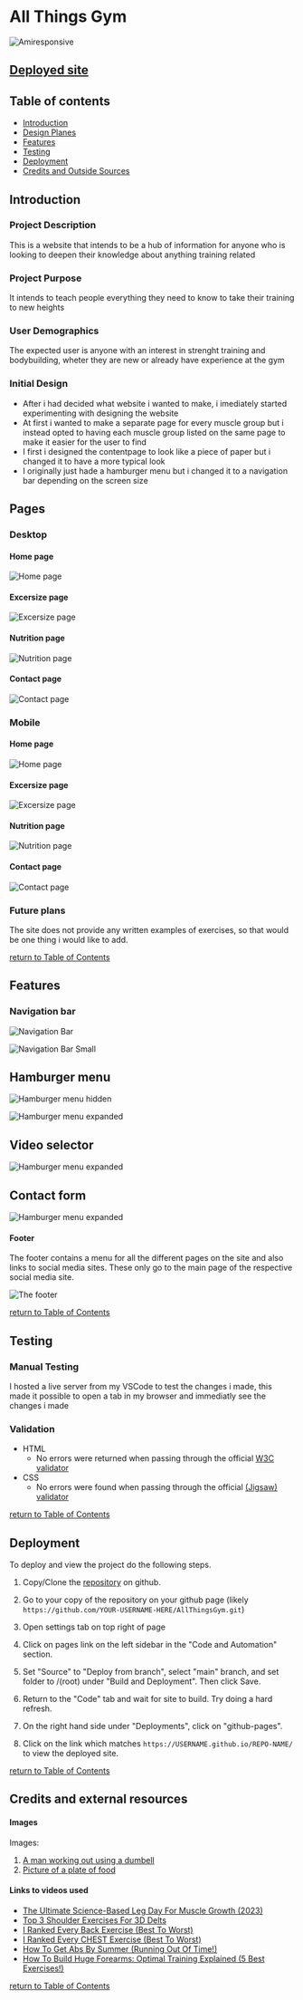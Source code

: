 # All Things Gym

![Amiresponsive](/assets/screenshots/amiresponsive.png)

<h2><a href="https://linusapelgren.github.io/AllThingsGym/index.html" target="_blank">Deployed site</a></h2>

## Table of contents

- [Introduction](#introduction)
- [Design Planes](#planes)
- [Features](#features)
- [Testing](#testing)
- [Deployment](#deployment)
- [Credits and Outside Sources](#credits)

## Introduction

### Project Description
This is a website that intends to be a hub of information for anyone who is looking to deepen their knowledge about anything training related

### Project Purpose
It intends to teach people everything they need to know to take their training to new heights

### User Demographics
The expected user is anyone with an interest in strenght training and bodybuilding, wheter they are new or already have experience at the gym

### Initial Design
- After i had decided what website i wanted to make, i imediately started experimenting with designing the website
- At first i wanted to make a separate page for every muscle group but i instead opted to having each muscle group listed on the same page to make it easier for the user to find
- I first i designed the contentpage to look like a piece of paper but i changed it to have a more typical look
- I originally just hade a hamburger menu but i changed it to a navigation bar depending on the screen size

## Pages

### Desktop

#### Home page

![Home page](/assets/screenshots/index.png)

#### Excersize page

![Excersize page](/assets/screenshots/excersizes.png)

#### Nutrition page

![Nutrition page](/assets/screenshots/nutrition.png)

#### Contact page

![Contact page](/assets/screenshots/contact.png)

### Mobile

#### Home page

![Home page](/assets/screenshots/indexmobile.png)

#### Excersize page

![Excersize page](/assets/screenshots/excersizesmobile.png)

#### Nutrition page

![Nutrition page](/assets/screenshots/nutritionmobile.png)

#### Contact page

![Contact page](/assets/screenshots/contactmobile.png)

### Future plans
The site does not provide any written examples of exercises, so that would be one thing i would like to add.

[return to Table of Contents](#toc)

## Features <a name="features"></a>

### Navigation bar

![Navigation Bar](/assets/screenshots/navigationbar.png)

![Navigation Bar Small](/assets/screenshots/navbarsmall.png)

## Hamburger menu

![Hamburger menu hidden](/assets/screenshots/hamburgermenu.png)

![Hamburger menu expanded](/assets/screenshots/hamburgermenuexpanded.png)

## Video selector

![Hamburger menu expanded](/assets/screenshots/selector.png)

## Contact form

![Hamburger menu expanded](/assets/screenshots/form.png)

#### Footer
The footer contains a menu for all the different pages on the site and also links to social media sites. These only go to the main page of the respective social media site. 

![The footer](assets/screenshots/footer.png)

[return to Table of Contents](#toc)

## Testing

### Manual Testing
I hosted a live server from my VSCode to test the changes i made, this made it possible to open a tab in my browser and immediatly see the changes i made

### Validation
- HTML
  - No errors were returned when passing through the official [W3C validator](https://validator.w3.org/nu/?doc=https%3A%2F%2Flinusapelgren.github.io%2FGestureGalaxy%2F)
- CSS
  - No errors were found when passing through the official [(Jigsaw) validator](https://jigsaw.w3.org/css-validator/validator?uri=https%3A%2F%2F8000-linusapelgr-gesturegala-5xdeal090og.ws-eu110.gitpod.io%2Findex.html&profile=css3svg&usermedium=all&warning=1&vextwarning=&lang=sv)

[return to Table of Contents](#toc)

## Deployment <a name="deployment"></a>
To deploy and view the project do the following steps.

1. Copy/Clone the <a href="https://github.com/linusapelgren/AllThingsGym.git" target="_blank">repository</a> on github.

2. Go to your copy of the repository on your github page (likely `https://github.com/YOUR-USERNAME-HERE/AllThingsGym.git`)

3. Open settings tab on top right of page

4. Click on pages link on the left sidebar in the "Code and Automation" section.

5. Set "Source" to "Deploy from branch", select "main" branch, and set folder to /(root) under "Build and Deployment". Then click Save.

6. Return to the "Code" tab and wait for site to build. Try doing a hard refresh.

7. On the right hand side under "Deployments", click on "github-pages".

8. Click on the link which matches `https://USERNAME.github.io/REPO-NAME/` to view the deployed site.

[return to Table of Contents](#toc)

## Credits and external resources <a name="credits"></a>

#### Images
Images:
1. <a href="https://prod-ne-cdn-media.puregym.com/media/819394/gym-workout-plan-for-gaining-muscle_header.jpg?quality=80&mode=pad&width=992" target="_blank">A man working out using a dumbell</a>
2. <a href="https://www.heartandstroke.ca/-/media/images/get-healthy/eat-variety-healthy-foods-image.jpg" target="_blank">Picture of a plate of food</a>


#### Links to videos used
- <a href="https://www.youtube.com/watch?v=H6mRkx1x77k" target="_blank">The Ultimate Science-Based Leg Day For Muscle Growth (2023)</a>
- <a href="https://www.youtube.com/watch?v=21lYP86dHW4&t=193s" target="_blank">Top 3 Shoulder Exercises For 3D Delts</a>
- <a href="https://www.youtube.com/watch?v=jLvqKgW-_G8" target="_blank">I Ranked Every Back Exercise (Best To Worst)</a>
- <a href="https://www.youtube.com/watch?v=fGm-ef-4PVk" target="_blank">I Ranked Every CHEST Exercise (Best To Worst)</a>
- <a href="https://www.youtube.com/watch?v=Tn-XvYG9x7w&t=81s" target="_blank">How To Get Abs By Summer (Running Out Of Time!)</a>
- <a href="https://www.youtube.com/watch?v=MfMxT_jXcPE" target="_blank">How To Build Huge Forearms: Optimal Training Explained (5 Best Exercises!)</a>


[return to Table of Contents](#toc)